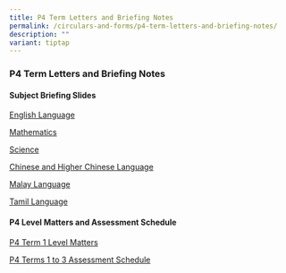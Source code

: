 ```yaml
---
title: P4 Term Letters and Briefing Notes
permalink: /circulars-and-forms/p4-term-letters-and-briefing-notes/
description: ""
variant: tiptap
---
```

<h3>P4 Term Letters and Briefing Notes</h3>
<p></p>
<h4>Subject Briefing Slides</h4>
<p><a href="/files/2024_P4_English_Language.pdf" rel="noopener noreferrer nofollow" target="_blank">English Language</a>
</p>
<p><a href="/files/2024_P4_Mathematics.pdf" rel="noopener noreferrer nofollow" target="_blank">Mathematics</a>
</p>
<p><a href="/files/2024_P4_Science.pdf" rel="noopener noreferrer nofollow" target="_blank">Science</a>
</p>
<p><a href="/files/2024_P4_Chinese_and_Higher_Chinese_Language.pdf" rel="noopener noreferrer nofollow" target="_blank">Chinese and Higher Chinese Language</a>
</p>
<p><a href="/files/2024_P4_Malay_Language.pdf" rel="noopener noreferrer nofollow" target="_blank">Malay Language</a>
</p>
<p><a href="/files/2024_P4_Tamil_Language.pdf" rel="noopener noreferrer nofollow" target="_blank">Tamil Language</a>
</p>
<p></p>
<h4>P4 Level Matters and Assessment Schedule</h4>
<p><a href="/files/2024_P4_Term_1_Level_Mattters.pdf" rel="noopener noreferrer nofollow" target="_blank">P4 Term 1 Level Matters</a>
</p>
<p><a href="/files/2024_P4_Term_1_3_Assessment_Schedule.pdf" rel="noopener noreferrer nofollow" target="_blank">P4 Terms 1 to 3 Assessment Schedule</a>
</p>
<p></p>